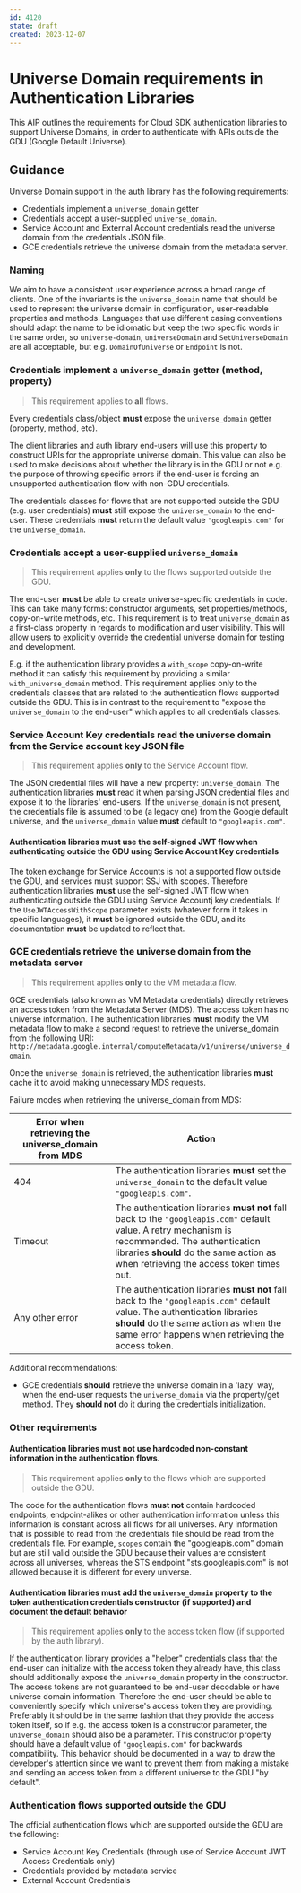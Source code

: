 ```yaml
---
id: 4120
state: draft
created: 2023-12-07
---
```


# Universe Domain requirements in Authentication Libraries

This AIP outlines the requirements for Cloud SDK authentication libraries to support Universe Domains, in order to authenticate with APIs outside the GDU (Google Default Universe).

## Guidance

Universe Domain support in the auth library has the following requirements:

 - Credentials implement a `universe_domain` getter
 - Credentials accept a user-supplied `universe_domain`.
 - Service Account and External Account credentials read the universe domain from the credentials JSON file.
 - GCE credentials retrieve the universe domain from the metadata server.

### Naming

We aim to have a consistent user experience across a broad range of clients. One of the invariants is the `universe_domain` name that should be used to represent the universe domain in configuration, user-readable properties and methods. Languages that use different casing conventions should adapt the name to be idiomatic but keep the two specific words in the same order, so `universe-domain`, `universeDomain` and `SetUniverseDomain` are all acceptable, but e.g. `DomainOfUniverse` or `Endpoint` is not.

### Credentials implement a `universe_domain` getter (method, property)

> This requirement applies to **all** flows.

Every credentials class/object **must** expose the `universe_domain` getter (property, method, etc).

The client libraries and auth library end-users will use this property to construct URIs for the appropriate universe domain. This value can also be used to make decisions about whether the library is in the GDU or not e.g. the purpose of throwing specific errors if the end-user is forcing an unsupported authentication flow with non-GDU credentials.

The credentials classes for flows that are not supported outside the GDU (e.g. user credentials) **must** still expose the `universe_domain` to the end-user. These credentials **must** return the default value `"googleapis.com"` for the `universe_domain`.

### Credentials accept a user-supplied `universe_domain`

> This requirement applies **only** to the flows supported outside the GDU.

The end-user **must** be able to create universe-specific credentials in code. This can take many forms: constructor arguments, set properties/methods, copy-on-write methods, etc. This requirement is to treat `universe_domain` as a first-class property in regards to modification and user visibility. This will allow users to explicitly override the credential universe domain for testing and development.

E.g. if the authentication library provides a `with_scope` copy-on-write method it can satisfy this requirement by providing a similar `with_universe_domain` method.
This requirement applies only to the credentials classes that are related to the authentication flows supported outside the GDU. This is in contrast to the requirement to "expose the `universe_domain` to the end-user" which applies to all credentials classes.

### Service Account Key credentials read the universe domain from the Service account key JSON file

> This requirement applies **only** to the Service Account flow.

The JSON credential files will have a new property: `universe_domain`. The authentication libraries **must** read it when parsing JSON credential files and expose it to the libraries' end-users. If the `universe_domain` is not present, the credentials file is assumed to be (a legacy one) from the Google default universe, and the `universe_domain` value **must** default to `"googleapis.com"`.

#### Authentication libraries **must** use the self-signed JWT flow when authenticating outside the GDU using Service Account Key credentials

The token exchange for Service Accounts is not a supported flow outside the GDU, and services must support SSJ with scopes. Therefore authentication libraries **must** use the self-signed JWT flow when authenticating outside the GDU using Service Accountj key credentials. If the `UseJWTAccessWithScope` parameter exists (whatever form it takes in specific languages), it **must** be ignored outside the GDU, and its documentation **must** be updated to reflect that.

### GCE credentials retrieve the universe domain from the metadata server

> This requirement applies **only** to the VM metadata flow.

GCE credentials (also known as VM Metadata credentials) directly retrieves an access token from the Metadata Server (MDS). The access token has no universe information. The authentication libraries **must** modify the VM metadata flow to make a second request to retrieve the universe_domain from the following URI: `http://metadata.google.internal/computeMetadata/v1/universe/universe_domain`.

Once the `universe_domain` is retrieved, the authentication libraries **must** cache it to avoid making unnecessary MDS requests.

Failure modes when retrieving the universe_domain from MDS:

| Error when retrieving the universe_domain from MDS | Action |
| -------------------------------------------------- | ------ |
| 404 | The authentication libraries **must** set the `universe_domain` to the default value `"googleapis.com"`. |
| Timeout | The authentication libraries **must not** fall back to the `"googleapis.com"` default value. A retry mechanism is recommended. The authentication libraries **should** do the same action as when retrieving the access token times out. |
| Any other error | The authentication libraries **must not** fall back to the `"googleapis.com"` default value. The authentication libraries **should** do the same action as when the same error happens when retrieving the access token. |

Additional recommendations:

 - GCE credentials **should** retrieve the universe domain in a 'lazy' way, when the end-user requests the `universe_domain` via the property/get method. They **should not** do it during the credentials initialization.

### Other requirements

#### Authentication libraries **must not** use hardcoded non-constant information in the authentication flows.

> This requirement applies **only** to the flows which are supported outside the GDU.

The code for the authentication flows **must not** contain hardcoded endpoints, endpoint-alikes or other authentication information unless this information is constant across all flows for all universes. Any information that is possible to read from the credentials file should be read from the credentials file. For example, `scopes` contain the "googleapis.com" domain but are still valid outside the GDU because their values are consistent across all universes, whereas the STS endpoint "sts.googleapis.com" is not allowed because it is different for every universe.

#### Authentication libraries **must** add the `universe_domain` property to the token authentication credentials constructor (if supported) and document the default behavior

> This requirement applies **only** to the access token flow (if supported by the auth library).

If the authentication library provides a "helper" credentials class that the end-user can initialize with the access token they already have, this class should additionally expose the `universe_domain` property in the constructor.
The access tokens are not guaranteed to be end-user decodable or have universe domain information. Therefore the end-user should be able to conveniently specify which universe's access token they are providing. Preferably it should be in the same fashion that they provide the access token itself, so if e.g. the access token is a constructor parameter, the `universe_domain` should also be a parameter.
This constructor property should have a default value of `"googleapis.com"` for backwards compatibility. This behavior should be documented in a way to draw the developer's attention since we want to prevent them from making a mistake and sending an access token from a different universe to the GDU "by default".

### Authentication flows supported outside the GDU

The official authentication flows which are supported outside the GDU are the following:

 - Service Account Key Credentials (through use of Service Account JWT Access Credentials only)
 - Credentials provided by metadata service
 - External Account Credentials
